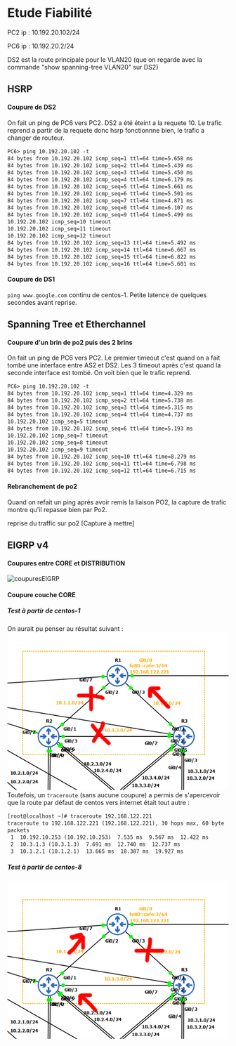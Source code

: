 
# Etude Fiabilité

PC2 ip : 10.192.20.102/24 

PC6 ip : 10.192.20.2/24

DS2 est la route principale pour le VLAN20 (que on regarde avec la commande "show spanning-tree VLAN20" sur DS2)

## HSRP

#### Coupure de DS2

On fait un ping de PC6 vers PC2. 
DS2 a été éteint a la requete 10. 
Le trafic reprend a partir de la requete donc hsrp fonctionnne bien, le trafic a changer de routeur. 

```
PC6> ping 10.192.20.102 -t
84 bytes from 10.192.20.102 icmp_seq=1 ttl=64 time=5.658 ms
84 bytes from 10.192.20.102 icmp_seq=2 ttl=64 time=5.439 ms
84 bytes from 10.192.20.102 icmp_seq=3 ttl=64 time=5.450 ms
84 bytes from 10.192.20.102 icmp_seq=4 ttl=64 time=6.179 ms
84 bytes from 10.192.20.102 icmp_seq=5 ttl=64 time=5.661 ms
84 bytes from 10.192.20.102 icmp_seq=6 ttl=64 time=5.501 ms
84 bytes from 10.192.20.102 icmp_seq=7 ttl=64 time=4.871 ms
84 bytes from 10.192.20.102 icmp_seq=8 ttl=64 time=6.107 ms
84 bytes from 10.192.20.102 icmp_seq=9 ttl=64 time=5.499 ms
10.192.20.102 icmp_seq=10 timeout
10.192.20.102 icmp_seq=11 timeout
10.192.20.102 icmp_seq=12 timeout
84 bytes from 10.192.20.102 icmp_seq=13 ttl=64 time=5.492 ms
84 bytes from 10.192.20.102 icmp_seq=14 ttl=64 time=6.667 ms
84 bytes from 10.192.20.102 icmp_seq=15 ttl=64 time=6.822 ms
84 bytes from 10.192.20.102 icmp_seq=16 ttl=64 time=5.601 ms
```

#### Coupure de DS1

`ping www.google.com` continu de centos-1. Petite latence de quelques secondes avant reprise.

## Spanning Tree et Etherchannel

#### Coupure d'un brin de po2 puis des 2 brins

On fait un ping de PC6 vers PC2. 
Le premier timeout c'est quand on a fait tombé une interface entre AS2 et DS2. 
Les 3 timeout après c'est quand la seconde interface est tombé. 
On voit bien que le trafic reprend. 

```
PC6> ping 10.192.20.102 -t
84 bytes from 10.192.20.102 icmp_seq=1 ttl=64 time=4.329 ms
84 bytes from 10.192.20.102 icmp_seq=2 ttl=64 time=5.738 ms
84 bytes from 10.192.20.102 icmp_seq=3 ttl=64 time=5.315 ms
84 bytes from 10.192.20.102 icmp_seq=4 ttl=64 time=4.737 ms
10.192.20.102 icmp_seq=5 timeout
84 bytes from 10.192.20.102 icmp_seq=6 ttl=64 time=5.193 ms
10.192.20.102 icmp_seq=7 timeout
10.192.20.102 icmp_seq=8 timeout
10.192.20.102 icmp_seq=9 timeout
84 bytes from 10.192.20.102 icmp_seq=10 ttl=64 time=8.279 ms
84 bytes from 10.192.20.102 icmp_seq=11 ttl=64 time=6.798 ms
84 bytes from 10.192.20.102 icmp_seq=12 ttl=64 time=6.715 ms
```


#### Rebranchement de po2

Quand on refait un ping après avoir remis la liaison PO2,
la capture de trafic montre qu'il repasse bien par Po2. 

reprise du traffic sur po2 [Capture à mettre]

## EIGRP v4

#### Coupures entre CORE et DISTRIBUTION

![coupuresEIGRP](https://github.com/reseau-2020/projet-three/blob/master/_annexes/_fiabilite/fiabilit%C3%A9-eigrp4.png?raw=true)

#### Coupure couche CORE

##### Test à partir de centos-1
On aurait pu penser au résultat suivant :
![COREcentos1](https://github.com/reseau-2020/projet-three/blob/master/_annexes/_fiabilite/testeigrp_fromcentos1.png?raw=true)
Toutefois, un `traceroute` (sans aucune coupure) a permis de s'apercevoir que la route par défaut de centos vers internet était tout autre :
``` 
[root@localhost ~]# traceroute 192.168.122.221
traceroute to 192.168.122.221 (192.168.122.221), 30 hops max, 60 byte packets
 1  10.192.10.253 (10.192.10.253)  7.535 ms  9.567 ms  12.422 ms
 2  10.3.1.3 (10.3.1.3)  7.691 ms  12.740 ms  12.737 ms
 3  10.1.2.1 (10.1.2.1)  13.665 ms  18.387 ms  19.927 ms
```

##### Test à partir de centos-8

![COREcentos8](https://github.com/reseau-2020/projet-three/blob/master/_annexes/_fiabilite/testeigrp_traceroute_centos8.png?raw=true)
